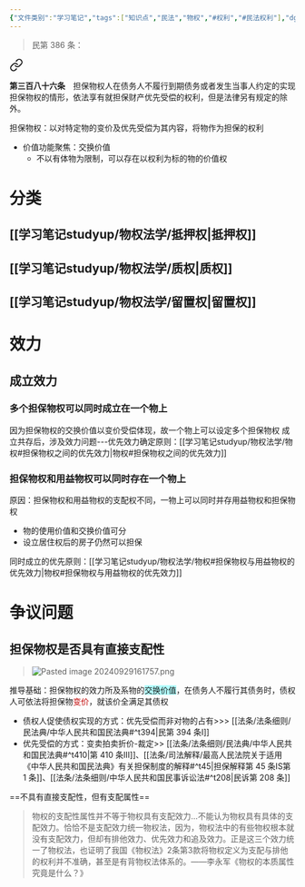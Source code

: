 ```yaml
---
{"文件类别":"学习笔记","tags":["知识点","民法","物权","#权利","#民法权利"],"dg-publish":true,"permalink":"/学习笔记studyup/物权法学/担保物权/","dgPassFrontmatter":true,"created":"2024-09-29T14:11:58.463+08:00","updated":"2024-11-14T18:51:12.639+08:00"}
---
```


>民第 386 条：
<div class="transclusion internal-embed is-loaded"><a class="markdown-embed-link" href="/////#t386" aria-label="Open link"><svg xmlns="http://www.w3.org/2000/svg" width="24" height="24" viewBox="0 0 24 24" fill="none" stroke="currentColor" stroke-width="2" stroke-linecap="round" stroke-linejoin="round" class="svg-icon lucide-link"><path d="M10 13a5 5 0 0 0 7.54.54l3-3a5 5 0 0 0-7.07-7.07l-1.72 1.71"></path><path d="M14 11a5 5 0 0 0-7.54-.54l-3 3a5 5 0 0 0 7.07 7.07l1.71-1.71"></path></svg></a><div class="markdown-embed">



**第三百八十六条**　担保物权人在债务人不履行到期债务或者发生当事人约定的实现担保物权的情形，依法享有就担保财产优先受偿的权利，但是法律另有规定的除外。 

</div></div>


担保物权：以对特定物的变价及优先受偿为其内容，将物作为担保的权利
- 价值功能聚焦：交换价值
	- 不以有体物为限制，可以存在以权利为标的物的价值权
# 分类
## [[学习笔记studyup/物权法学/抵押权\|抵押权]]
## [[学习笔记studyup/物权法学/质权\|质权]]
## [[学习笔记studyup/物权法学/留置权\|留置权]]
# 效力
## 成立效力
### 多个担保物权可以同时成立在一个物上
因为担保物权的交换价值以变价受偿体现，故一个物上可以设定多个担保物权
成立共存后，涉及效力问题---优先效力确定原则：[[学习笔记studyup/物权法学/物权#担保物权之间的优先效力\|物权#担保物权之间的优先效力]]
### 担保物权和用益物权可以同时存在一个物上
原因：担保物权和用益物权的支配权不同，一物上可以同时并存用益物权和担保物权
- 物的使用价值和交换价值可分
- 设立居住权后的房子仍然可以担保

同时成立的优先原则：[[学习笔记studyup/物权法学/物权#担保物权与用益物权的优先效力\|物权#担保物权与用益物权的优先效力]]
# 争议问题

## 担保物权是否具有直接支配性
 > ![Pasted image 20240929161757.png](/img/user/%E8%BF%90%E8%A1%8C%E6%9D%82/%E9%99%84%E4%BB%B6/Pasted%20image%2020240929161757.png)

推导基础：担保物权的效力所及系物的<span style="background:#b1ffff">交换价值</span>，在债务人不履行其债务时，债权人可依法将担保物<font color="#c00000">变价</font>，就该价全满足其债权
- 债权人促使债权实现的方式：优先受偿而非对物的占有>>> [[法条/法条细则/民法典/中华人民共和国民法典#^t394\|民第 394 条Ⅰ]]
- 优先受偿的方式：变卖拍卖折价-裁定>> [[法条/法条细则/民法典/中华人民共和国民法典#^t410\|第 410 条ⅠⅡ]]、[[法条/司法解释/最高人民法院关于适用《中华人民共和国民法典》有关担保制度的解释#^t45\|担保解释第 45 条ⅠS第 1 条]]、[[法条/法条细则/中华人民共和国民事诉讼法#^t208\|民诉第 208 条]]

==不具有直接支配性，但有支配属性==
>物权的支配性属性并不等于物权具有支配效力...不能认为物权具有具体的支配效力。恰恰不是支配效力统一物权法，因为，物权法中的有些物权根本就没有支配效力，但却有排他效力、优先效力和追及效力。正是这三个效力统一了物权法，也证明了我国《物权法》2条第3款将物权定义为支配与排他的权利并不准确，甚至是有背物权法体系的。——李永军《物权的本质属性究竟是什么？》

